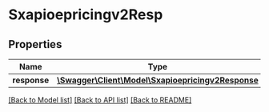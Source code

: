 # Sxapioepricingv2Resp

## Properties
Name | Type | Description | Notes
------------ | ------------- | ------------- | -------------
**response** | [**\Swagger\Client\Model\Sxapioepricingv2Response**](Sxapioepricingv2Response.md) |  | [optional] 

[[Back to Model list]](../README.md#documentation-for-models) [[Back to API list]](../README.md#documentation-for-api-endpoints) [[Back to README]](../README.md)


